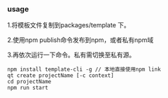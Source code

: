 ### usage

1.将模板文件复制到packages/template 下。

2.使用npm publish命令发布到npm，或者私有npm域

3.再依次运行一下命令。私有需切换至私有源。


```
npm install template-cli -g // 本地直接使用npm link
qt create projectName [-c context]
cd projectName
npm run start
```
